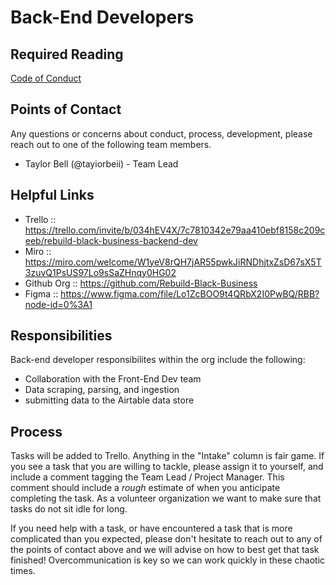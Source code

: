 # Back-End Developers

## Required Reading
[Code of Conduct](../Code_Of_Conduct.md)

## Points of Contact
Any questions or concerns about conduct, process, development, please reach out to one of the following team members.

- Taylor Bell (@tayiorbeii) - Team Lead

## Helpful Links
- Trello :: https://trello.com/invite/b/034hEV4X/7c7810342e79aa410ebf8158c209ceeb/rebuild-black-business-backend-dev
- Miro :: https://miro.com/welcome/W1yeV8rQH7jAR55pwkJiRNDhjtxZsD67sX5T3zuvQ1PsUS97Lo9sSaZHnqy0HG02
- Github Org :: https://github.com/Rebuild-Black-Business
- Figma :: https://www.figma.com/file/Lo1ZcBOO9t4QRbX2I0PwBQ/RBB?node-id=0%3A1

## Responsibilities
Back-end developer responsibilites within the org include the following:

- Collaboration with the Front-End Dev team
- Data scraping, parsing, and ingestion
- submitting data to the Airtable data store

## Process

Tasks will be added to Trello. Anything in the "Intake" column is fair game. If you see a task that you are willing to tackle, please assign it to yourself, and include a comment tagging the Team Lead / Project Manager. This comment should include a _rough_ estimate of when you anticipate completing the task. As a volunteer organization we want to make sure that tasks do not sit idle for long.

If you need help with a task, or have encountered a task that is more complicated than you expected, please don't hesitate to reach out to any of the points of contact above and we will advise on how to best get that task finished! Overcommunication is key so we can work quickly in these chaotic times.
